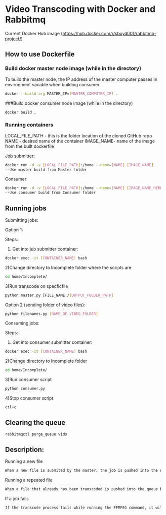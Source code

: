 Video Transcoding with Docker and Rabbitmq
=============================

Current Docker Hub image
(https://hub.docker.com/r/sboyd001/rabbitmq-project/)

How to use Dockerfile
----------------------------

### Build docker master node image (while in the directory)

To build the master node, the IP address of the master computer passes in environment variable when building consumer

```bash
docker --build-arg MASTER_IP=[MASTER_COMPUTER_IP] .
```

###Build docker consumer node image (while in the directory)

```bash
docker build .
```

### Running containers

LOCAL_FILE_PATH - this is the folder location of the cloned GitHub repo
NAME - desired name of the container
IMAGE_NAME- name of the image from the built dockerfile

Job submitter:

```bash
docker run -d -v [LOCAL_FILE_PATH]:/home --name=[NAME] [IMAGE_NAME] 
--Use master build from Master folder
```

Consumer:

```bash
docker run -d -v [LOCAL_FILE_PATH]:/home --name=[NAME] [IMAGE_NAME_HERE] 
--Use consumer build from Consumer folder
```

Running jobs
----------------------------

Submitting jobs:

Option 1:

Steps:

1) Get into jub submitter container:

```bash
docker exec -it [CONTAINER_NAME] bash
```

2)Change directory to Incomplete folder where the scripts are
```bash
cd home/Incomplete/
```

3)Run transcode on specficfile
```bash
python master.py [FILE_NAME:/[OUTPUT_FOLDER_PATH]
```

Option 2 (sending folder of video files): 
```bash
python filenames.py [NAME_OF_VIDEO_FOLDER]
```

Consuming jobs:

Steps:

1) Get into consumer submitter container:

```bash
docker exec -it [CONTAINER_NAME] bash
```

2)Change directory to Incomplete folder
```bash
cd home/Incomplete/
```

3)Run consumer script
```bash
python consumer.py
```

4)Stop consumer script
```bash
ctl+c
```

Clearing the queue
----------------------------
```bash
rabbitmqctl purge_queue vids
```

Description:
----------------------------

Running a new file
```bash
When a new file is submited by the master, the job is pushed into the queue and the consumer runs the job. The consumer will transcode the video and then move the newly formatted video into the desired output folder that was passed in by the master. The consumer will then move the original file from the video folder to a folder called "original" to ensure that the video file does not get deleted. After the cideo is transcoded, it will print a message saying that the video has been transcoded and how long the process took. 
```

Running a repeated file
```bash
When a file that already has been transcoded is pushed into the queue by the master, when picked up by the consumer the consumer script runs a check to see if a file with the same name is already in the output folder. If a file with the same name is found, it will print a message saying that the video has already been transcoded, and will not run the transcoding part of the consumer script. Doing this removes the job from the queue and also removes the video from the video folder. 
```

If a job fails
```bash
If the transcode process fails while running the FFMPEG command, it will be put back into the queue and will be picked up by another node.
```
